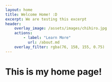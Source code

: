 ```yaml
---
layout: home
title: Welcome Home! :D 
excerpt: We are testing this excerpt
header:
    overlay_image: /assets/images/chihiro.jpg
    actions:
        - label: "Learn More"
          url: /about.md
    overlay_filter: rgba(76, 158, 155, 0.75)
---
```


# This is my home page!